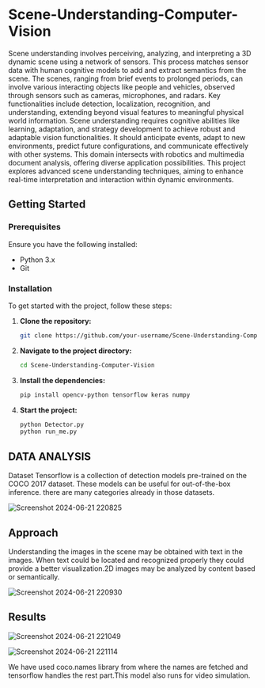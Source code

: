 # Scene-Understanding-Computer-Vision
Scene understanding involves perceiving, analyzing, and interpreting a 3D dynamic scene using a network of sensors. This process matches sensor data with human cognitive models to add and extract semantics from the scene. The scenes, ranging from brief events to prolonged periods, can involve various interacting objects like people and vehicles, observed through sensors such as cameras, microphones, and radars.
Key functionalities include detection, localization, recognition, and understanding, extending beyond visual features to meaningful physical world information. Scene understanding requires cognitive abilities like learning, adaptation, and strategy development to achieve robust and adaptable vision functionalities. It should anticipate events, adapt to new environments, predict future configurations, and communicate effectively with other systems. This domain intersects with robotics and multimedia document analysis, offering diverse application possibilities.
This project explores advanced scene understanding techniques, aiming to enhance real-time interpretation and interaction within dynamic environments.

## Getting Started

### Prerequisites

Ensure you have the following installed:
- Python 3.x
- Git

### Installation

To get started with the project, follow these steps:

1. **Clone the repository:**

    ```bash
    git clone https://github.com/your-username/Scene-Understanding-Computer-Vision.git
    ```

2. **Navigate to the project directory:**

    ```bash
    cd Scene-Understanding-Computer-Vision
    ```

3. **Install the dependencies:**

    ```bash
    pip install opencv-python tensorflow keras numpy
    ```

4. **Start the project:**

    ```bash
    python Detector.py
    python run_me.py
    ```

## DATA ANALYSIS
Dataset
Tensorflow is a collection of detection models pre-trained on the COCO 2017 dataset. These models can be useful for out-of-the-box inference. there are many categories already in those datasets.

![Screenshot 2024-06-21 220825](https://github.com/eshaagrawal1/Scene-Understanding-Computer-Vision/assets/90109712/30e7713d-870b-4412-afa6-7c552025b3bb)

## Approach
Understanding the images in the scene may be obtained with text in the images. When text could be located and recognized properly they could provide a better visualization.2D images may be analyzed by content based or semantically. 

![Screenshot 2024-06-21 220930](https://github.com/eshaagrawal1/Scene-Understanding-Computer-Vision/assets/90109712/fa274f6d-206e-4643-a97e-7a251ceb9923)

## Results
![Screenshot 2024-06-21 221049](https://github.com/eshaagrawal1/Scene-Understanding-Computer-Vision/assets/90109712/a643fe47-233b-480b-9d04-19e418e35b61)

![Screenshot 2024-06-21 221114](https://github.com/eshaagrawal1/Scene-Understanding-Computer-Vision/assets/90109712/b8be2898-33c2-4c22-8ca7-48bce4c0e0be)

We have used coco.names library from where the names are fetched and tensorflow handles the rest part.This model also runs for video simulation. 
